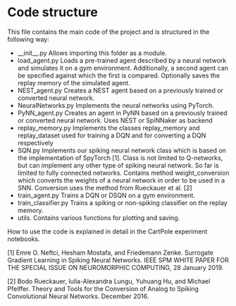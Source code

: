 # Code structure
This file contains the main code of the project and is structured in the following way:
  - \_\_init\_\_.py Allows importing this folder as a module.
  - load_agent.py Loads a pre-trained agent described by a neural network and simulates it on a gym environment. Additionally,
                  a second agent can be specified against which the first is compared.
                  Optionally saves the replay memory of the simulated agent.
  - NEST_agent.py Creates a NEST agent based on a previously trained or converted neural network.
  - NeuralNetworks.py Implements the neural networks using PyTorch.
  - PyNN_agent.py Creates an agent in PyNN based on a previously trained or converted neural network. Uses NEST or SpiNNaker as backend
  - replay_memory.py Implements the classes replay_memory and replay_dataset used for training a DQN and for converting a DQN respectively
  - SQN.py Implements our spiking neural network class which is based on the implementation of SpyTorch [1].
            Class is not limited to Q-networks, but can implement any other type of spiking neural network.
            So far is limited to fully connected networks.
            Contains method weight_conversion which converts the weights of a neural network in order to be used in a SNN. 
            Conversion uses the method from Rueckauer et al. [2]
  - train_agent.py Trains a DQN or DSQN on a gym environment.
  - train_classifier.py Trains a spiking or non-spiking classifier on the replay memory.
  - utils. Contains various functions for plotting and saving.

How to use the code is explained in detail in the CartPole experiment notebooks.

[1] Emre O. Neftci, Hesham Mostafa, and Friedemann Zenke. Surrogate Gradient Learning in Spiking
	Neural Networks. IEEE SPM WHITE PAPER FOR THE SPECIAL ISSUE ON NEUROMORPHIC COMPUTING, 28 January 2019.

[2] Bodo Rueckauer, Iulia-Alexandra Lungu, Yuhuang Hu, and Michael Pfeiffer. Theory and Tools for the Conversion of Analog to Spiking Convolutional Neural Networks. December 2016.
